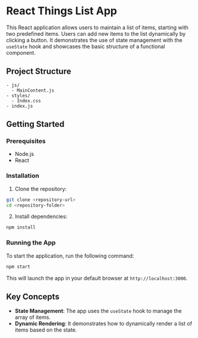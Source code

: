 # React Things List App

This React application allows users to maintain a list of items, starting with two predefined items. Users can add new items to the list dynamically by clicking a button. It demonstrates the use of state management with the `useState` hook and showcases the basic structure of a functional component.

## Project Structure

```
- js/
  - MainContent.js
- styles/
  - Index.css
- index.js
```

## Getting Started

### Prerequisites

- Node.js
- React

### Installation

1. Clone the repository:

```bash
git clone <repository-url>
cd <repository-folder>
```

2. Install dependencies:

```bash
npm install
```

### Running the App

To start the application, run the following command:

```bash
npm start
```

This will launch the app in your default browser at `http://localhost:3000`.

## Key Concepts

- **State Management**: The app uses the `useState` hook to manage the array of items.
- **Dynamic Rendering**: It demonstrates how to dynamically render a list of items based on the state.
